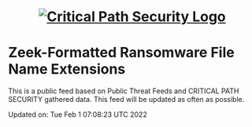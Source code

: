 <h1 align="center">

[![Critical Path Security Logo](https://www.criticalpathsecurity.com/wp-content/uploads/2020/09/CPS-LOGO-RESIZE.png)](https:://www.criticalpathsecurity.com)

</h1>

# Zeek-Formatted Ransomware File Name Extensions

This is a public feed based on Public Threat Feeds and CRITICAL PATH SECURITY gathered data.
This feed will be updated as often as possible.

Updated on:
Tue Feb  1 07:08:23 UTC 2022
